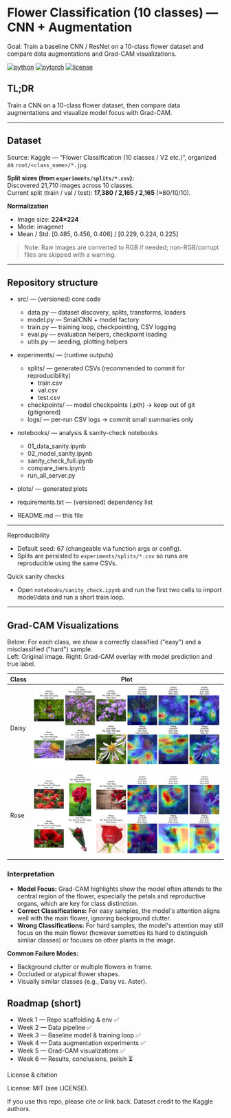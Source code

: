 # Flower Classification (10 classes) — CNN + Augmentation

Goal: Train a baseline CNN / ResNet on a 10-class flower dataset and compare data augmentations and Grad-CAM visualizations.

[![python](https://img.shields.io/badge/Python-3.9%2B-blue.svg)]() [![pytorch](https://img.shields.io/badge/PyTorch-2.x-red.svg)]() [![license](https://img.shields.io/badge/License-MIT-green.svg)]()

## TL;DR
Train a CNN on a 10-class flower dataset, then compare data augmentations and visualize model focus with Grad-CAM.

---

## Dataset
Source: Kaggle — “Flower Classification (10 classes / V2 etc.)”, organized as `root/<class_name>/*.jpg`.

**Split sizes (from `experiments/splits/*.csv`):**  
Discovered 21,710 images across 10 classes.  
Current split (train / val / test): **17,380 / 2,165 / 2,165** (≈80/10/10).

**Normalization**
- Image size: **224×224**
- Mode: imagenet
- Mean / Std: [0.485, 0.456, 0.406] / [0.229, 0.224, 0.225]

> Note: Raw images are converted to RGB if needed; non-RGB/corrupt files are skipped with a warning.

---

## Repository structure

- src/ — (versioned) core code
  - data.py — dataset discovery, splits, transforms, loaders
  - model.py — SmallCNN + model factory
  - train.py — training loop, checkpointing, CSV logging
  - eval.py — evaluation helpers, checkpoint loading
  - utils.py — seeding, plotting helpers

- experiments/ — (runtime outputs)
  - splits/ — generated CSVs (recommended to commit for reproducibility)
    - train.csv
    - val.csv
    - test.csv
  - checkpoints/ — model checkpoints (.pth) -> keep out of git (gitignored)
  - logs/ — per-run CSV logs -> commit small summaries only

- notebooks/ — analysis & sanity-check notebooks
  - 01_data_sanity.ipynb
  - 02_model_sanity.ipynb
  - sanity_check_full.ipynb
  - compare_tiers.ipynb
  - run_all_server.py

- plots/ — generated plots
- requirements.txt — (versioned) dependency list
- README.md — this file

---

Reproducibility

- Default seed: 67 (changeable via function args or config).
- Splits are persisted to `experiments/splits/*.csv` so runs are reproducible using the same CSVs.

Quick sanity checks

- Open `notebooks/sanity_check.ipynb` and run the first two cells to import model/data and run a short train loop.

---

## Grad-CAM Visualizations

Below: For each class, we show a correctly classified ("easy") and a misclassified ("hard") sample.  
Left: Original image. Right: Grad-CAM overlay with model prediction and true label.

| Class |             Plot              |
|-------|:-----------------------------:|
| Daisy | ![](plots/gradcam/Aster_gradcam.png) |
| Rose  | ![](plots/gradcam/Rose_gradcam.png) |

### Interpretation

- **Model Focus:** Grad-CAM highlights show the model often attends to the central region of the flower, especially the petals and reproductive organs, which are key for class distinction.
- **Correct Classifications:** For easy samples, the model's attention aligns well with the main flower, ignoring background clutter.
- **Wrong Classifications:** For hard samples, the model's attention may still focus on the main flower (however sometties its hard to distinguish simliar classes) or focuses on other plants in the image.

**Common Failure Modes:**
- Background clutter or multiple flowers in frame.
- Occluded or atypical flower shapes.
- Visually similar classes (e.g., Daisy vs. Aster).

## Roadmap (short)

- Week 1 — Repo scaffolding & env ✅
- Week 2 — Data pipeline ✅
- Week 3 — Baseline model & training loop ✅
- Week 4 — Data augmentation experiments ✅
- Week 5 — Grad-CAM visualizations ✅
- Week 6 — Results, conclusions, polish ⏳

License & citation

License: MIT (see LICENSE).

If you use this repo, please cite or link back. Dataset credit to the Kaggle authors.